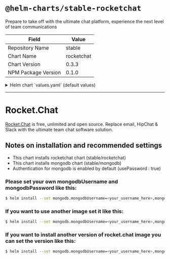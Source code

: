 # `@helm-charts/stable-rocketchat`

Prepare to take off with the ultimate chat platform, experience the next level of team communications

| Field               | Value      |
| ------------------- | ---------- |
| Repository Name     | stable     |
| Chart Name          | rocketchat |
| Chart Version       | 0.3.3      |
| NPM Package Version | 0.1.0      |

<details>

<summary>Helm chart `values.yaml` (default values)</summary>

```yaml
## Rocket Chat image version
## ref: https://hub.docker.com/r/rocketchat/rocket.chat/tags
##
image:
  repository: rocketchat/rocket.chat
  tag: 0.74.1
  pullPolicy: IfNotPresent

## Host for the application
##
# host:

# Main RocketChat configuration:
config:
  SMTP_Host:
  SMTP_Port:
  SMTP_Username:
  SMTP_Password:
  From_Email:
  Jitsi_Enabled: false
  Jitsi_Domain: meet.jit.si
  Jitsi_URL_Room_Prefix: RocketChat
  Jitsi_Open_New_Window: false
  Jitsi_Enable_Channels: false
  Jitsi_Chrome_Extension:
  WebRTC_Enable_Channel: false
  WebRTC_Enable_Private: false
  WebRTC_Enable_Direct: false

## MongoDB URL if using an externally provisioned MongoDB
mongodbURL: ~

##
## MongoDB chart configuration
##
mongodb:
  ## Enable or disable MongoDB dependency completely.
  enabled: true

  ## MongoDB admin password
  ### ref: https://github.com/bitnami/bitnami-docker-mongodb/blob/master/README.md#setting-the-root-password-on-first-run
  ###
  ## mongodbRootPassword:
  #
  ## MongoDB custom user and database
  ## ref: https://github.com/bitnami/bitnami-docker-mongodb/blob/master/README.md#creating-a-user-and-database-on-first-run
  ##
  # mongodbUsername:
  # mongodbPassword:
  # mongodbDatabase:
  ## Enable persistence using Persistent Volume Claims
  ## ref: http://kubernetes.io/docs/user-guide/persistent-volumes/
  ##
  persistence:
    enabled: true
    ## mongodb data Persistent Volume Storage Class
    ## If defined, storageClassName: <storageClass>
    ## If set to "-", storageClassName: "", which disables dynamic provisioning
    ## If undefined (the default) or set to null, no storageClassName spec is
    ##   set, choosing the default provisioner.  (gp2 on AWS, standard on
    ##   GKE, AWS & OpenStack)
    ##
    # storageClass: "-"
    accessMode: ReadWriteOnce
    size: 8Gi

## Enable persistence using Persistent Volume Claims
## ref: http://kubernetes.io/docs/user-guide/persistent-volumes/
##
persistence:
  enabled: true
  ## rocketchat data Persistent Volume Storage Class
  ## If defined, storageClassName: <storageClass>
  ## If set to "-", storageClassName: "", which disables dynamic provisioning
  ## If undefined (the default) or set to null, no storageClassName spec is
  ##   set, choosing the default provisioner.  (gp2 on AWS, standard on
  ##   GKE, AWS & OpenStack)
  ##
  # storageClass: "-"
  accessMode: ReadWriteOnce
  size: 8Gi

## Configure resource requests and limits
## ref: http://kubernetes.io/docs/user-guide/compute-resources/
##
# resources:
#   requests:
#     memory: 512Mi
#     cpu: 300m

securityContext:
  enabled: true
  runAsUser: 999
  fsGroup: 999

serviceAccount:
  # Specifies whether a ServiceAccount should be created
  create: true

  # The name of the ServiceAccount to use.
  # If not set and create is true, a name is generated using the fullname template
  name:

## Configure the ingress object to hook into existing infastructure
### ref : http://kubernetes.io/docs/user-guide/ingress/
###
ingress:
  enabled: false
  annotations:
    kubernetes.io/ingress.class: 'nginx'
  tls:
  #  - secretName: chart-example-tls
  #    hosts:
  #      - chart-example.local

service:
  type: ClusterIP
```

</details>

---

# Rocket.Chat

[Rocket.Chat](https://rocket.chat/) is free, unlimited and open source. Replace email, HipChat & Slack with the ultimate team chat software solution.

## Notes on installation and recommended settings

- This chart installs rocketchat chart (stable/rocketchat)
- This chart installs mongodb chart (stable/mongodb)
- Authentication for mongodb is enabled by default (usePassword : true)

### Please set your own mongodbUsername and mongodbPassword like this:

```bash
$ helm install --set mongodb.mongodbUsername=<your_username_here>,mongodb.mongodbPassword=<your_password_here> --name my-rocketchat stable/rocketchat
```

### If you want to use another image set it like this:

```bash
$ helm install --set mongodb.mongodbUsername=<your_username_here>,mongodb.mongodbPassword=<your_password_here>,repository=<your_image> --name my-rocketchat stable/rocketchat
```

### If you want to install another version of rocket.chat image you can set the version like this:

```bash
$ helm install --set mongodb.mongodbUsername=<your_username_here>,mongodb.mongodbPassword=<your_password_here>,tag=0.74.1 --name my-rocketchat stable/rocketchat
```
